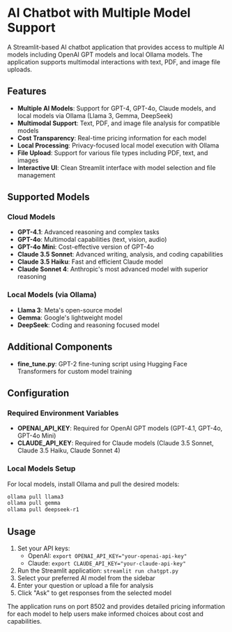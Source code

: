 # AI Chatbot with Multiple Model Support

A Streamlit-based AI chatbot application that provides access to multiple AI models including OpenAI GPT models and local Ollama models. The application supports multimodal interactions with text, PDF, and image file uploads.

## Features

- **Multiple AI Models**: Support for GPT-4, GPT-4o, Claude models, and local models via Ollama (Llama 3, Gemma, DeepSeek)
- **Multimodal Support**: Text, PDF, and image file analysis for compatible models
- **Cost Transparency**: Real-time pricing information for each model
- **Local Processing**: Privacy-focused local model execution with Ollama
- **File Upload**: Support for various file types including PDF, text, and images
- **Interactive UI**: Clean Streamlit interface with model selection and file management

## Supported Models

### Cloud Models
- **GPT-4.1**: Advanced reasoning and complex tasks
- **GPT-4o**: Multimodal capabilities (text, vision, audio)
- **GPT-4o Mini**: Cost-effective version of GPT-4o
- **Claude 3.5 Sonnet**: Advanced writing, analysis, and coding capabilities
- **Claude 3.5 Haiku**: Fast and efficient Claude model
- **Claude Sonnet 4**: Anthropic's most advanced model with superior reasoning

### Local Models (via Ollama)
- **Llama 3**: Meta's open-source model
- **Gemma**: Google's lightweight model
- **DeepSeek**: Coding and reasoning focused model

## Additional Components

- **fine_tune.py**: GPT-2 fine-tuning script using Hugging Face Transformers for custom model training

## Configuration

### Required Environment Variables
- **OPENAI_API_KEY**: Required for OpenAI GPT models (GPT-4.1, GPT-4o, GPT-4o Mini)
- **CLAUDE_API_KEY**: Required for Claude models (Claude 3.5 Sonnet, Claude 3.5 Haiku, Claude Sonnet 4)

### Local Models Setup
For local models, install Ollama and pull the desired models:
```bash
ollama pull llama3
ollama pull gemma
ollama pull deepseek-r1
```

## Usage

1. Set your API keys:
   - OpenAI: `export OPENAI_API_KEY="your-openai-api-key"`
   - Claude: `export CLAUDE_API_KEY="your-claude-api-key"`
2. Run the Streamlit application: `streamlit run chatgpt.py`
3. Select your preferred AI model from the sidebar
4. Enter your question or upload a file for analysis
5. Click "Ask" to get responses from the selected model

The application runs on port 8502 and provides detailed pricing information for each model to help users make informed choices about cost and capabilities.
